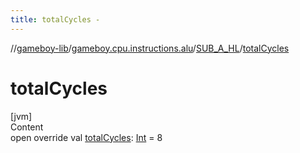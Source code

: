 ```yaml
---
title: totalCycles -
---
```

//[gameboy-lib](../../index.md)/[gameboy.cpu.instructions.alu](../index.md)/[SUB_A_HL](index.md)/[totalCycles](total-cycles.md)



# totalCycles  
[jvm]  
Content  
open override val [totalCycles](total-cycles.md): [Int](https://kotlinlang.org/api/latest/jvm/stdlib/kotlin/-int/index.html) = 8  



